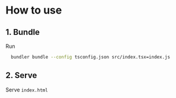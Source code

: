 # How to use

## 1. Bundle
Run
```sh
  bundler bundle --config tsconfig.json src/index.tsx=index.js
```

## 2. Serve
Serve ```index.html```